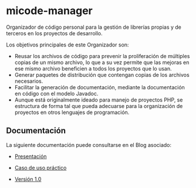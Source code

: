 # micode-manager

Organizador de código personal para la gestión de librerías propias y de terceros en los proyectos de desarrollo.

Los objetivos principales de este Organizador son:

* Reusar los archivos de código para prevenir la proliferación de múltiples copias de un mismo archivo,
  lo que a su vez permite que las mejoras en ese mismo archivo beneficien a todos los proyectos que lo usan.
* Generar paquetes de distribución que contengan copias de los archivos necesarios.
* Facilitar la generación de documentación, mediante la documentación en código con el modelo Javadoc.
* Aunque está originalmente ideado para manejo de proyectos PHP, se estructura de forma tal que pueda adecuarse
  para la organización de proyectos en otros lenguajes de programación.

## Documentación

La siguiente documentación puede consultarse en el Blog asociado:

* [Presentación](https://micode-manager.blogspot.com/2022/05/presentacion.html)

* [Caso de uso práctico](https://micode-manager.blogspot.com/2022/12/micodemanager-caso-de-uso.html)

* [Versión 1.0](https://micode-manager.blogspot.com/2023/01/micode-manager-version-10.html)
